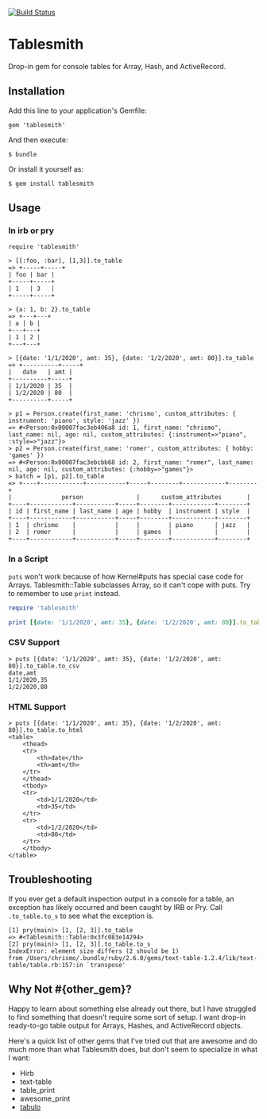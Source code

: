 [![Build Status](https://travis-ci.org/livingsocial/tablesmith.svg?branch=master)](https://travis-ci.org/livingsocial/tablesmith)

# Tablesmith

Drop-in gem for console tables for Array, Hash, and ActiveRecord.

## Installation

Add this line to your application's Gemfile:

    gem 'tablesmith'

And then execute:

    $ bundle

Or install it yourself as:

    $ gem install tablesmith

## Usage

### In irb or pry

```
require 'tablesmith'
           
> [[:foo, :bar], [1,3]].to_table                                                                                                                                                                                         
=> +-----+-----+
| foo | bar |
+-----+-----+
| 1   | 3   |
+-----+-----+

> {a: 1, b: 2}.to_table
=> +---+---+
| a | b |
+---+---+
| 1 | 2 |
+---+---+
   
> [{date: '1/1/2020', amt: 35}, {date: '1/2/2020', amt: 80}].to_table
=> +----------+-----+
|   date   | amt |
+----------+-----+
| 1/1/2020 | 35  |
| 1/2/2020 | 80  |
+----------+-----+
           
> p1 = Person.create(first_name: 'chrismo', custom_attributes: { instrument: 'piano', style: 'jazz' })    
=> #<Person:0x00007fac3eb406a8 id: 1, first_name: "chrismo", last_name: nil, age: nil, custom_attributes: {:instrument=>"piano", :style=>"jazz"}>
> p2 = Person.create(first_name: 'romer', custom_attributes: { hobby: 'games' })    
=> #<Person:0x00007fac3ebcbb68 id: 2, first_name: "romer", last_name: nil, age: nil, custom_attributes: {:hobby=>"games"}>
> batch = [p1, p2].to_table    
=> +----+------------+-----------+-----+--------+------------+--------+
|              person               |      custom_attributes       |
+----+------------+-----------+-----+--------+------------+--------+
| id | first_name | last_name | age | hobby  | instrument | style  |
+----+------------+-----------+-----+--------+------------+--------+
| 1  | chrismo    |           |     |        | piano      | jazz   |
| 2  | romer      |           |     | games  |            |        |
+----+------------+-----------+-----+--------+------------+--------+
```

### In a Script

`puts` won't work because of how Kernel#puts has special case code for Arrays.
Tablesmith::Table subclasses Array, so it can't cope with puts. Try to remember
to use `print` instead.

```ruby
require 'tablesmith'

print [{date: '1/1/2020', amt: 35}, {date: '1/2/2020', amt: 80}].to_table 
```

### CSV Support
``` 
> puts [{date: '1/1/2020', amt: 35}, {date: '1/2/2020', amt: 80}].to_table.to_csv
date,amt
1/1/2020,35
1/2/2020,80
```

### HTML Support
```
> puts [{date: '1/1/2020', amt: 35}, {date: '1/2/2020', amt: 80}].to_table.to_html
<table>
    <thead>
    <tr>
        <th>date</th>
        <th>amt</th>
    </tr>
    </thead>
    <tbody>
    <tr>
        <td>1/1/2020</td>
        <td>35</td>
    </tr>
    <tr>
        <td>1/2/2020</td>
        <td>80</td>
    </tr>
    </tbody>
</table>
```

## Troubleshooting

If you ever get a default inspection output in a console for a table, an
exception has likely occurred and been caught by IRB or Pry. Call
`.to_table.to_s` to see what the exception is.

```
[1] pry(main)> [1, [2, 3]].to_table
=> #<Tablesmith::Table:0x3fc083e14294>
[2] pry(main)> [1, [2, 3]].to_table.to_s
IndexError: element size differs (2 should be 1)
from /Users/chrismo/.bundle/ruby/2.6.0/gems/text-table-1.2.4/lib/text-table/table.rb:157:in `transpose'
```

## Why Not #{other_gem}?

Happy to learn about something else already out there, but I have struggled to
find something that doesn't require some sort of setup. I want drop-in
ready-to-go table output for Arrays, Hashes, and ActiveRecord objects.

Here's a quick list of other gems that I've tried out that are awesome and do
much more than what Tablesmith does, but don't seem to specialize in what I
want:

  - Hirb
  - text-table
  - table_print
  - awesome_print
  - [tabulo](https://github.com/matt-harvey/tabulo)
